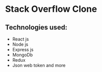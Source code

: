 # Stack Overflow Clone

## Technologies used:

- React js
- Node js
- Express js
- MongoDb
- Redux
- Json web token and more
